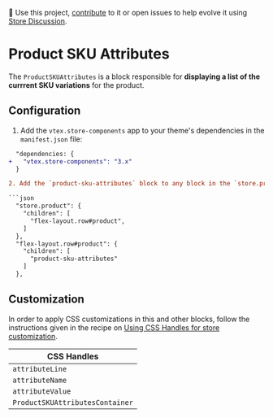 📢 Use this project, [contribute](https://github.com/vtex-apps/store-components) to it or open issues to help evolve it using [Store Discussion](https://github.com/vtex-apps/store-discussion). 

# Product SKU Attributes

The `ProductSKUAttributes` is a block responsible for **displaying a list of the currrent SKU variations** for the product.

## Configuration

1. Add the `vtex.store-components` app to your theme's dependencies in the `manifest.json` file:

```diff
  "dependencies: {
+   "vtex.store-components": "3.x"
  }

2. Add the `product-sku-attributes` block to any block in the `store.product` template (Product Details Page template). For example:

```json
  "store.product": {
    "children": [
      "flex-layout.row#product",
    ]
  },
  "flex-layout.row#product": {
    "children": [
      "product-sku-attributes"
    ]
  },
```

## Customization

In order to apply CSS customizations in this and other blocks, follow the instructions given in the recipe on [Using CSS Handles for store customization](https://vtex.io/docs/recipes/style/using-css-handles-for-store-customization).

| CSS Handles |
| --- |
| `attributeLine` |
| `attributeName` |
| `attributeValue` |
| `ProductSKUAttributesContainer` |
